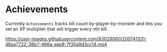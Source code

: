 ﻿# Achievements

Currently `Achievements` tracks kill count by-player-by-monster and lets you set an XP multiplier that will trigger every *n*th kill.

https://user-images.githubusercontent.com/83029060/200741331-d8aa7722-38b7-466a-aae8-7f35a9d3cc14.mp4

